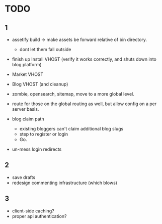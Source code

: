 TODO
=======

1
-------

- assetify build -> make assets be forward relative of bin directory.
    - dont let them fall outside
    
- finish up Install VHOST (verify it works correctly, and shuts down into blog platform)
- Market VHOST
- Blog VHOST (and cleanup)

- zombie, opensearch, sitemap, move to a more global level.
- route for those on the global routing as well, but allow config on a per server basis.

- blog claim path
  - existing bloggers can't claim additional blog slugs
  - step to register or login
  - Go.

- un-mess login redirects



2
-------

- save drafts
- redesign commenting infrastructure (which blows)


3
-------

- client-side caching?
- proper api authentication?